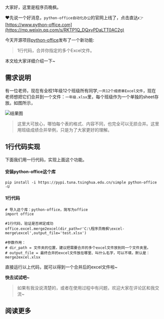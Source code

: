 

大家好，这里是程序员晚枫。

❤先说一个好消息，``python-office自动化办公``的官网上线了，点击直达👉[https://www.python-office.com](https://mp.weixin.qq.com/s/RKTP1Q_DQxyPDaLTT0AC2g)

今天开源项目[python-office](https://mp.weixin.qq.com/s/d2m7xYCLXF8QUlr-5sSuPA)发布了一个新功能:

> 1行代码，合并你指定的多个Excel文件。

本文给大家详细介绍一下~


## 需求说明

有一位老师，现在有全校1年级12个班级所有同学,``一共12个成绩单Excel文件``，现在老师想把它们合并到一个文件：``一年级.xlsx``里，每个班级作为一个单独的sheet存放。如图所示，

![结果图](https://files.mdnice.com/user/26656/ad72b084-befc-4449-8e92-9a636d38dce1.jpg)

> 这里大可放心，哪怕每个表的格式、内容不同，也完全可以无损合并。这里用班级成绩合并举例，只是为了大家更好的理解。



## 1行代码实现

下面我们用一行代码，实现上面这个功能。
#### 安装python-office这个库

```
pip install -i https://pypi.tuna.tsinghua.edu.cn/simple python-office -U
```


#### 1行代码
```
# 导入这个库：python-office，简写为office
import office

#1行代码，验证是否绑定成功
office.excel.merge2excel(dir_path=r'C:\程序员晚枫\excel-merge\excel',output_file='test.xlsx')

#参数作用：
# dir_path = 文件夹的位置，建议把需要合并的多个excel文件放到同一个文件夹里。
# output_file = 最终合并的excel文件放在哪里、叫什么名字，可以不填，默认是：merge2excel.xlsx
```
直接运行以上代码，就可以得到一个合并后的excel文件啦~

**快去试试吧~**

> 如果有我没说清楚的，或者在使用过程中有问题，欢迎大家在评论区和我交流~

## 阅读更多

